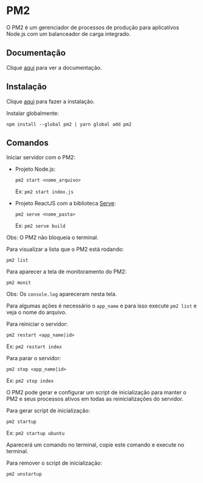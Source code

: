 # PM2

O PM2 é um gerenciador de processos de produção para aplicativos Node.js com um balanceador de carga integrado.

## Documentação

Clique [aqui](https://github.com/Unitech/pm2) para ver a documentação.

## Instalação

Clique [aqui](https://www.npmjs.com/package/pm2) para fazer a instalação.

Instalar globalmente:

```
npm install --global pm2 | yarn global add pm2
```

## Comandos

Iniciar servidor com o PM2:

- Projeto Node.js:

  ```
  pm2 start <nome_arquivo>
  ```

  Ex: `pm2 start index.js`

- Projeto ReactJS com a biblioteca [Serve](serve.md):

  ```
  pm2 serve <nome_pasta>
  ```

  Ex: `pm2 serve build`

Obs: O PM2 não bloqueia o terminal.

Para visualizar a lista que o PM2 está rodando:

```
pm2 list
```

Para aparecer a tela de monitoramento do PM2:

```
pm2 monit
```

Obs: Os `console.log` apareceram nesta tela.

Para algumas ações é necessário o `app_name` e para isso execute `pm2 list` e veja o nome do arquivo.

Para reiniciar o servidor:

```
pm2 restart <app_name|id>
```

Ex: `pm2 restart index`

Para parar o servidor:

```
pm2 stop <app_name|id>
```

Ex: `pm2 stop index`

O PM2 pode gerar e configurar um script de inicialização para manter o PM2 e seus processos ativos em todas as reinicializações do servidor.

Para gerar script de inicialização:

```
pm2 startup
```

Ex: `pm2 startup ubuntu`

Aparecerá um comando no terminal, copie este comando e execute no terminal.

Para remover o script de inicialização:

```
pm2 unstartup
```
